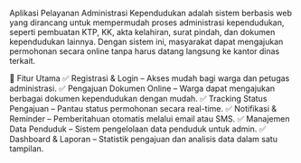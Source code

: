 Aplikasi Pelayanan Administrasi Kependudukan adalah sistem berbasis web yang dirancang untuk mempermudah proses administrasi kependudukan, seperti pembuatan KTP, KK, akta kelahiran, surat pindah, dan dokumen kependudukan lainnya. Dengan sistem ini, masyarakat dapat mengajukan permohonan secara online tanpa harus datang langsung ke kantor dinas terkait.

🚀 Fitur Utama
✅ Registrasi & Login – Akses mudah bagi warga dan petugas administrasi.
✅ Pengajuan Dokumen Online – Warga dapat mengajukan berbagai dokumen kependudukan dengan mudah.
✅ Tracking Status Pengajuan – Pantau status permohonan secara real-time.
✅ Notifikasi & Reminder – Pemberitahuan otomatis melalui email atau SMS.
✅ Manajemen Data Penduduk – Sistem pengelolaan data penduduk untuk admin.
✅ Dashboard & Laporan – Statistik pengajuan dan analisis data dalam satu tampilan.
